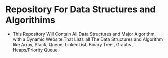 # Repository For Data Structures and Algorithims
- This Repository Will Contain All Data Structures and Major Algorithm, with a Dynamic Website That Lists all The Data Structures and Algorithm like Array, Stack, Queue, LinkedList, Binary Tree , Graphs , Heaps/Priority Queue.
